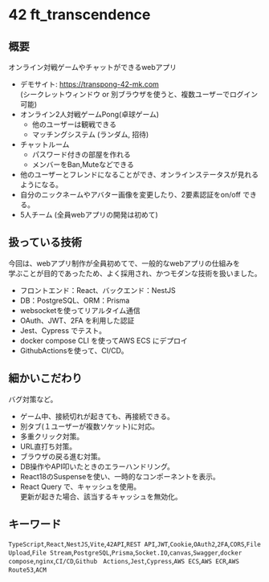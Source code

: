 # 42 ft_transcendence

## 概要

オンライン対戦ゲームやチャットができるwebアプリ

- デモサイト: https://transpong-42-mk.com <br>
  (シークレットウィンドウ or 別ブラウザを使うと、複数ユーザーでログイン可能)
- オンライン2人対戦ゲームPong(卓球ゲーム)
  - 他のユーザーは観戦できる
  - マッチングシステム (ランダム, 招待)
- チャットルーム
  - パスワード付きの部屋を作れる
  - メンバーをBan,Muteなどできる
- 他のユーザーとフレンドになることができ、オンラインステータスが見れるようになる。
- 自分のニックネームやアバター画像を変更したり、2要素認証をon/off できる。
- 5人チーム (全員webアプリの開発は初めて)

## 扱っている技術

今回は、webアプリ制作が全員初めてで、一般的なwebアプリの仕組みを<br>
学ぶことが目的であったため、よく採用され、かつモダンな技術を扱いました。

- フロントエンド：React、バックエンド：NestJS
- DB：PostgreSQL、ORM：Prisma
- websocketを使ってリアルタイム通信
- OAuth、JWT、2FA を利用した認証
- Jest、Cypress でテスト。
- docker compose CLI を使ってAWS ECS にデプロイ
- GithubActionsを使って、CI/CD。

## 細かいこだわり

バグ対策など。

- ゲーム中、接続切れが起きても、再接続できる。
- 別タブ(１ユーザーが複数ソケット)に対応。
- 多重クリック対策。
- URL直打ち対策。
- ブラウザの戻る進む対策。
- DB操作やAPI叩いたときのエラーハンドリング。
- React18のSuspenseを使い、一時的なコンポーネントを表示。
- React Query で、キャッシュを使用。<br>
  更新が起きた場合、該当するキャッシュを無効化。

## キーワード

`TypeScript`,`React`,`NestJS`,`Vite`,`42API`,`REST API`,`JWT`,`Cookie`,`OAuth2`,`2FA`,`CORS`,`File Upload`,`File Stream`,`PostgreSQL`,`Prisma`,`Socket.IO`,`canvas`,`Swagger`,`docker compose`,`nginx`,`CI/CD`,`Github　Actions`,`Jest`,`Cypress`,`AWS ECS`,`AWS ECR`,`AWS Route53`,`ACM`
